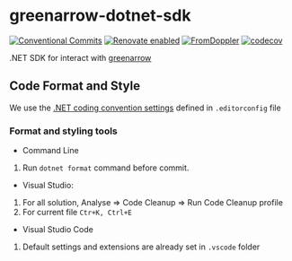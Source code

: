 # greenarrow-dotnet-sdk

[![Conventional Commits](https://img.shields.io/badge/Conventional%20Commits-1.0.0-yellow.svg)](https://conventionalcommits.org)
[![Renovate enabled](https://img.shields.io/badge/renovate-enabled-brightgreen.svg)](https://renovatebot.com/)
[![FromDoppler](https://github.com/FromDoppler/greenarrow-dotnet-sdk/actions/workflows/fromdoppler.yml/badge.svg)](https://github.com/FromDoppler/greenarrow-dotnet-sdk/actions/workflows/fromdoppler.yml)
[![codecov](https://codecov.io/gh/FromDoppler/greenarrow-dotnet-sdk/branch/main/graph/badge.svg?token=2Wj9lHkIfO)](https://codecov.io/gh/FromDoppler/greenarrow-dotnet-sdk)

.NET SDK for interact with [greenarrow](https://www.greenarrowemail.com)

## Code Format and Style

We use the [.NET coding convention settings](https://docs.microsoft.com/en-us/visualstudio/ide/editorconfig-code-style-settings-reference?view=vs-2019) defined in `.editorconfig` file

### Format and styling tools

- Command Line

1. Run `dotnet format` command before commit.

- Visual Studio:

1. For all solution, Analyse => Code Cleanup => Run Code Cleanup profile
2. For current file `Ctr+K, Ctrl+E`

- Visual Studio Code

1. Default settings and extensions are already set in `.vscode` folder
